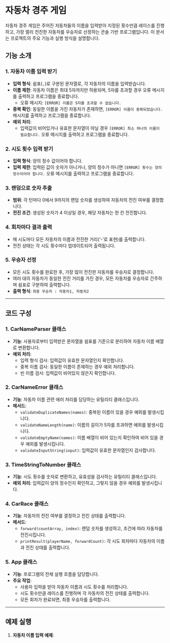 # 자동차 경주 게임

자동차 경주 게임은 주어진 자동차들의 이름을 입력받아 지정된 횟수만큼 레이스를 진행하고, 가장 멀리 전진한 자동차를 우승자로 선정하는 콘솔 기반 프로그램입니다. 이 문서는 프로젝트의 주요 기능과 실행 방식을 설명합니다.

## 기능 소개

### 1. **자동차 이름 입력 받기**

- **입력 형식**: 쉼표(`,`)로 구분된 문자열로, 각 자동차의 이름을 입력받습니다.
- **이름 제한**: 자동차 이름은 최대 5자까지만 허용되며, 5자를 초과할 경우 오류 메시지를 출력하고 프로그램을 종료합니다.
  - 오류 메시지: `[ERROR] 이름은 5자를 초과할 수 없습니다.`
- **중복 확인**: 동일한 이름을 가진 자동차가 존재하면, `[ERROR] 이름이 중복되었습니다.` 메시지를 출력하고 프로그램을 종료합니다.
- **예외 처리**:
  - 입력값이 비어있거나 유효한 문자열이 아닐 경우 `[ERROR] 최소 하나의 이름이 필요합니다.` 오류 메시지를 출력하고 프로그램을 종료합니다.

### 2. **시도 횟수 입력 받기**

- **입력 형식**: 양의 정수 값이어야 합니다.
- **입력 제한**: 입력된 값이 숫자가 아니거나, 양의 정수가 아니면 `[ERROR] 횟수는 양의 정수이어야 합니다.` 오류 메시지를 출력하고 프로그램을 종료합니다.

### 3. **랜덤으로 숫자 추출**

- **범위**: 각 턴마다 0에서 9까지의 랜덤 숫자를 생성하여 자동차의 전진 여부를 결정합니다.
- **전진 조건**: 생성된 숫자가 4 이상일 경우, 해당 자동차는 한 칸 전진합니다.

### 4. **회차마다 결과 출력**

- 매 시도마다 모든 자동차의 이름과 전진한 거리(‘-’로 표현)를 출력합니다.
- 전진 상태는 각 시도 횟수마다 업데이트되어 출력됩니다.

### 5. **우승자 선정**

- 모든 시도 횟수를 완료한 후, 가장 많이 전진한 자동차를 우승자로 결정합니다.
- 여러 대의 자동차가 동일한 전진 거리를 가진 경우, 모든 자동차를 우승자로 간주하며 쉼표로 구분하여 출력합니다.
- **출력 형식**: `최종 우승자 : 자동차1, 자동차2`

---

## 코드 구성

### 1. **CarNameParser 클래스**

- **기능**: 사용자로부터 입력받은 문자열을 쉼표를 기준으로 분리하여 자동차 이름 배열로 변환합니다.
- **예외 처리**:
  - 입력 형식 검사: 입력값이 유효한 문자열인지 확인합니다.
  - 중복 이름 검사: 동일한 이름이 존재하는 경우 예외 처리합니다.
  - 빈 이름 검사: 입력값이 비어있지 않은지 확인합니다.

### 2. **CarNameError 클래스**

- **기능**: 자동차 이름 관련 에러 처리를 담당하는 유틸리티 클래스입니다.
- **메서드**:
  - `validateDuplicateNames(names)`: 중복된 이름이 있을 경우 예외를 발생시킵니다.
  - `validateNameLength(name)`: 이름의 길이가 5자를 초과하면 예외를 발생시킵니다.
  - `validateEmptyName(names)`: 이름 배열이 비어 있는지 확인하여 비어 있을 경우 예외를 발생시킵니다.
  - `validateInputString(input)`: 입력값이 유효한 문자열인지 검사합니다.

### 3. **TimeStringToNumber 클래스**

- **기능**: 시도 횟수를 숫자로 변환하고, 유효성을 검사하는 유틸리티 클래스입니다.
- **예외 처리**: 입력값이 양의 정수인지 확인하고, 그렇지 않을 경우 예외를 발생시킵니다.

### 4. **CarRace 클래스**

- **기능**: 자동차의 전진 여부를 결정하고 전진 상태를 출력합니다.
- **메서드**:
  - `forward(countArray, index)`: 랜덤 숫자를 생성하고, 조건에 따라 자동차를 전진시킵니다.
  - `printResult(playerName, forwardCount)`: 각 시도 회차마다 자동차의 이름과 전진 상태를 출력합니다.

### 5. **App 클래스**

- **기능**: 프로그램의 전체 실행 흐름을 담당합니다.
- **주요 작업**:
  - 사용자 입력을 받아 자동차 이름과 시도 횟수를 처리합니다.
  - 시도 횟수만큼 레이스를 진행하며 각 자동차의 전진 상태를 출력합니다.
  - 모든 회차가 완료되면, 최종 우승자를 출력합니다.

---

## 예제 실행

1. **자동차 이름 입력 예제**:
